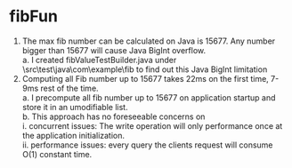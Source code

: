 # fibFun

1. The max fib number can be calculated on Java is 15677. Any number bigger than 15677 will cause Java BigInt overflow.<br>
    a. I created fibValueTestBuilder.java under \src\test\java\com\example\fib to find out this Java BigInt limitation <br>
2. Computing all Fib number up to 15677 takes 22ms on the first time, 7-9ms rest of the time. <br>
    a. I precompute all fib number up to 15677 on application startup and store it in an umodifiable list. <br>
    b. This approach has no foreseeable concerns on <br>
       i. concurrent issues: The write operation will only performance once at the application initialization. <br>
       ii. performance issues: every query the clients request will consume O(1) constant time. <br>

